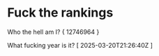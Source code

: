 # Fuck the rankings

Who the hell am I?
{ 12746964 }

What fucking year is it?
[ 2025-03-20T21:26:40Z ]
